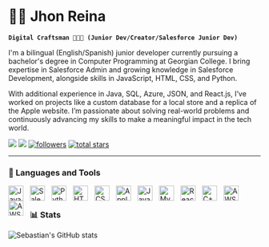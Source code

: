 #  🥷🏻 Jhon Reina
**`Digital Craftsman 👨🏻‍💻 (Junior Dev/Creator/Salesforce Junior Dev)`**

I'm a bilingual (English/Spanish) junior developer currently pursuing a bachelor's degree in Computer Programming at Georgian College. I bring expertise in Salesforce Admin and growing knowledge in Salesforce Development, alongside skills in JavaScript, HTML, CSS, and Python.  

With additional experience in Java, SQL, Azure, JSON, and React.js, I’ve worked on projects like a custom database for a local store and a replica of the Apple website. I’m passionate about solving real-world problems and continuously advancing my skills to make a meaningful impact in the tech world.

<p align="left">
      <a href="https://www.linkedin.com/in/jhonsebastian1/"><img src="https://custom-icon-badges.demolab.com/badge/-Linkedin-blue?style=for-the-badge&logo=linkedin&logoColor=white"></a>
      <a href="Sebasreina0814@gmail.com">
         <img src="https://custom-icon-badges.demolab.com/badge/-Mail-red?style=for-the-badge&logo=mail1&logoColor=white"/></a> 
      <a href="https://github.com/sebasreina1?tab=followers">
         <img alt="followers" title="Follow me on Github" src="https://custom-icon-badges.demolab.com/github/followers/sebasreina1?color=236ad3&labelColor=1155ba&style=for-the-badge&logo=person-add&label=Follow&logoColor=white"/></a>
      <a href="https://github.com/sebasreina1?tab=repositories&sort=stargazers">
         <img alt="total stars" title="Total stars on GitHub" src="https://custom-icon-badges.demolab.com/github/stars/sebasreina1?color=55960c&style=for-the-badge&labelColor=488207&logo=star"/></a>
   </p>


---

### 🧰 Languages and Tools

<img align="left" alt="Java" width="30px" style="padding-right:10px;" src="https://cdn.jsdelivr.net/gh/devicons/devicon/icons/java/java-original.svg"/>
<img align="left" alt="Salesforce" width="30px" style="padding-right:10px;" <img src="https://cdn.jsdelivr.net/gh/devicons/devicon@latest/icons/salesforce/salesforce-original.svg" />   
<img align="left" alt="Python" width="30px" style="padding-right:10px;" 
<img src="https://cdn.jsdelivr.net/gh/devicons/devicon@latest/icons/python/python-original.svg"/>
<img align="left" alt="HTML" width="30px" style="padding-right:10px;" src="https://cdn.jsdelivr.net/gh/devicons/devicon/icons/html5/html5-plain.svg" />
<img align="left" alt="CSS" width="30px" style="padding-right:10px;" src="https://cdn.jsdelivr.net/gh/devicons/devicon/icons/css3/css3-plain.svg" />
<img align="left" alt="Apple" width="30px" style="padding-right:10px;" <img src="https://cdn.jsdelivr.net/gh/devicons/devicon@latest/icons/apple/apple-original.svg" />      
<img align="left" alt="JavaScript" width="30px" style="padding-right:10px;" src="https://cdn.jsdelivr.net/gh/devicons/devicon/icons/javascript/javascript-plain.svg" />
<img align="left" alt="Mysql" width="30px" style="padding-right:10px;" <img src="https://cdn.jsdelivr.net/gh/devicons/devicon@latest/icons/mysql/mysql-original.svg" />     
<img align="left" alt="React" width="30px" style="padding-right:10px;" src="https://cdn.jsdelivr.net/gh/devicons/devicon/icons/react/react-original.svg" />
<img align="left" alt="C++" width="30px" style="padding-right:10px;" <img src="https://cdn.jsdelivr.net/gh/devicons/devicon@latest/icons/cplusplus/cplusplus-plain.svg" />
<img align="left" alt="AWS" width="30px" style="padding-right:10px;" <img src="https://cdn.jsdelivr.net/gh/devicons/devicon@latest/icons/amazonwebservices/amazonwebservices-original-wordmark.svg" />
<img align="left" alt="AWS" width="30px" style="padding-right:10px;" <img src="https://cdn.jsdelivr.net/gh/devicons/devicon@latest/icons/googlecloud/googlecloud-original.svg" />
          
          

<br />




##


### 📊 Stats

![Sebastian's GitHub stats](https://github-readme-stats.vercel.app/api?username=sebasreina1&show_icons=true&theme=gruvbox)

<!-- ![GitHub Streak](https://streak-stats.demolab.com?user=ForrestKnight&theme=gruvbox&border_radius=4.5) -->

#
<!--
<details>
 <summary><h3>👨‍💻 Forrest's Coding Journey</h3></summary>
   I started my coding journey as a naive computer science student with a passion to learn everything I could about this programming world - code, unix, linux, theory. And all the while, teaching myself iOS development with a dream to build my own app, but that soon got overshadowed by my desire to excel in Java. A desire that landed me a full-stack software engineering job upon graduation. However, I had another desire I had been pursuing throughout this time - YouTube content creation. I eventually ended up quitting my software engineering job to pursue YouTube full-time, and that has been my focus ever since. But there's something that's always bothered me about my journey - abandoning my dream of building my own app to pursue the safe route, a job. Now I've already taken the leap away from that safety net into this uncomfortable, unexplored world that it being a creator. And it worked out, but again, it became comfortable. It's easier to create a video than go out on a ledge and build my own product. I do have to eat, at the end of the day, but I think it's time. It's time to get uncomfortable again. I have a burning desire to get back on the horse, and fulfill that dream younger me had of building my own app, my own product. And in order to do that, I'll be implmementing a few measures to streamline my YouTube content to focus more time on fulfilling that dream - a dream that I'll be ready to tackle in 2023 due to the measure I'm putting in place now until the end of 2022. Don't wait up, because I'm coming.
-->
[website]: https://fkcodes.com
[youtube]: https://youtube.com/fknight
